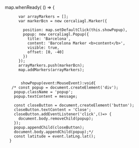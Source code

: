 map.whenReady( () => {

          var arrayMarkers = [];
          var markerBcn = new cercaliagl.Marker({
           
            position: map.setDefaultClick(this.showPopup),
            popup: new cercaliagl.Popup({
              title: 'Barcelona',
              content: 'Barcelona Marker <b>content</b>',
              visible: true,
              offset: [0, -40]
            })
          });
          arrayMarkers.push(markerBcn);
          map.addMarkers(arrayMarkers);


           showPopup(event:MouseEvent):void{
       /* const popup = document.createElement('div');
        popup.className = 'popup';
        popup.textContent = message;
        
        const closeButton = document.createElement('button');
        closeButton.textContent = 'Close';
        closeButton.addEventListener('click',()=> {
          document.body.removeChild(popup);
        });
        popup.appendChild(closeButton);
        document.body.appendChild(popup);*/
        const latitude = event.latLng.lat();
      }
